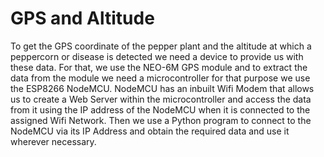 # GPS and Altitude
To get the GPS coordinate of the pepper plant and the altitude at which a peppercorn or disease is detected we need a device to provide us with these data. For that, we use the NEO-6M GPS module and to extract the data from the module we need a microcontroller for that purpose we use the ESP8266 NodeMCU. NodeMCU has an inbuilt Wifi Modem that allows us to create a Web Server within the microcontroller and access the data from it using the IP address of the NodeMCU when it is connected to the assigned Wifi Network. Then we use a Python program to connect to the NodeMCU via its IP Address and obtain the required data and use it wherever necessary.
